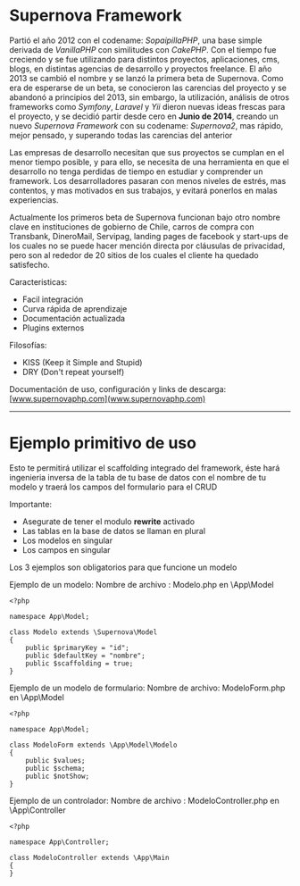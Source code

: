 Supernova Framework
===================

Partió el año 2012 con el codename: *SopaipillaPHP*, una base simple derivada de *VanillaPHP* con similitudes con *CakePHP*. Con el tiempo fue creciendo y se fue utilizando para distintos proyectos, aplicaciones, cms, blogs, en distintas agencias de desarrollo y proyectos freelance. El año 2013 se cambió el nombre y se lanzó la primera beta de Supernova. Como era de esperarse de un beta, se conocieron las carencias del proyecto y se abandonó a principios del 2013, sin embargo, la utilización, análisis de otros frameworks como *Symfony*, *Laravel* y *Yii* dieron nuevas ideas frescas para el proyecto, y se decidió partir desde cero en **Junio de 2014**, creando un nuevo *Supernova Framework* con su codename: *Supernova2*, mas rápido, mejor pensado, y superando todas las carencias del anterior

Las empresas de desarrollo necesitan que sus proyectos se cumplan en el menor tiempo posible, y para ello, se necesita de una herramienta en que el desarrollo no tenga perdidas de tiempo en estudiar y comprender un framework. Los desarrolladores pasaran con menos niveles de estrés, mas contentos, y mas motivados en sus trabajos, y evitará ponerlos en malas experiencias.

Actualmente los primeros beta de Supernova funcionan bajo otro nombre clave en instituciones de gobierno de Chile, carros de compra con Transbank, DineroMail, Servipag, landing pages de facebook y start-ups de los cuales no se puede hacer mención directa por cláusulas de privacidad, pero son al rededor de 20 sitios de los cuales el cliente ha quedado satisfecho.


Caracteristicas:
* Facil integración
* Curva rápida de aprendizaje
* Documentación actualizada
* Plugins externos

Filosofías:
* KISS (Keep it Simple and Stupid)
* DRY (Don't repeat yourself)


Documentación de uso, configuración y links de descarga:
[www.supernovaphp.com](www.supernovaphp.com)

----------

Ejemplo primitivo de uso
========================
Esto te permitirá utilizar el scaffolding integrado del framework,
éste hará ingenieria inversa de la tabla de tu base de datos con el nombre de tu modelo y
traerá los campos del formulario para el CRUD

Importante:
* Asegurate de tener el modulo **rewrite** activado
* Las tablas en la base de datos se llaman en plural
* Los modelos en singular
* Los campos en singular

Los 3 ejemplos son obligatorios para que funcione un modelo

Ejemplo de un modelo:
Nombre de archivo : Modelo.php en \App\Model
```
<?php

namespace App\Model;

class Modelo extends \Supernova\Model
{
    public $primaryKey = "id";
    public $defaultKey = "nombre";
    public $scaffolding = true;
}
```

Ejemplo de un modelo de formulario:
Nombre de archivo: ModeloForm.php en \App\Model
```
<?php

namespace App\Model;

class ModeloForm extends \App\Model\Modelo
{
    public $values;
    public $schema;
    public $notShow;
}
```

Ejemplo de un controlador:
Nombre de archivo : ModeloController.php en \App\Controller
```
<?php

namespace App\Controller;

class ModeloController extends \App\Main
{
}
```
